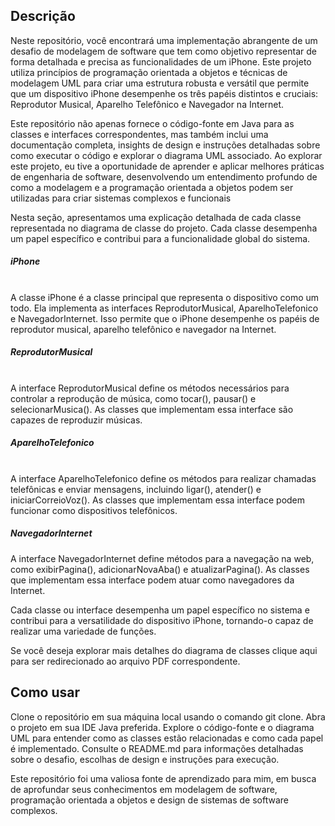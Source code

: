 ## Descrição

Neste repositório, você encontrará uma implementação abrangente de um desafio de modelagem de software que tem como objetivo representar de forma detalhada e precisa as funcionalidades de um iPhone. Este projeto utiliza princípios de programação orientada a objetos e técnicas de modelagem UML para criar uma estrutura robusta e versátil que permite que um dispositivo iPhone desempenhe os três papéis distintos e cruciais: Reprodutor Musical, Aparelho Telefônico e Navegador na Internet.

Este repositório não apenas fornece o código-fonte em Java para as classes e interfaces correspondentes, mas também inclui uma documentação completa, insights de design e instruções detalhadas sobre como executar o código e explorar o diagrama UML associado. Ao explorar este projeto, eu tive a oportunidade de aprender e aplicar melhores práticas de engenharia de software, desenvolvendo um entendimento profundo de como a modelagem e a programação orientada a objetos podem ser utilizadas para criar sistemas complexos e funcionais

Nesta seção, apresentamos uma explicação detalhada de cada classe representada no diagrama de classe do projeto. Cada classe desempenha um papel específico e contribui para a funcionalidade global do sistema.

<h5>iPhone</h5><br>
A classe iPhone é a classe principal que representa o dispositivo como um todo. Ela implementa as interfaces ReprodutorMusical, AparelhoTelefonico e NavegadorInternet. Isso permite que o iPhone desempenhe os papéis de reprodutor musical, aparelho telefônico e navegador na Internet.

<h5>ReprodutorMusical</h5><br>
A interface ReprodutorMusical define os métodos necessários para controlar a reprodução de música, como tocar(), pausar() e selecionarMusica(). As classes que implementam essa interface são capazes de reproduzir músicas.

<h5>AparelhoTelefonico</h5><br>
A interface AparelhoTelefonico define os métodos para realizar chamadas telefônicas e enviar mensagens, incluindo ligar(), atender() e iniciarCorreioVoz(). As classes que implementam essa interface podem funcionar como dispositivos telefônicos.

<h5>NavegadorInternet<br></h5>
A interface NavegadorInternet define métodos para a navegação na web, como exibirPagina(), adicionarNovaAba() e atualizarPagina(). As classes que implementam essa interface podem atuar como navegadores da Internet.

Cada classe ou interface desempenha um papel específico no sistema e contribui para a versatilidade do dispositivo iPhone, tornando-o capaz de realizar uma variedade de funções.

Se você deseja explorar mais detalhes do diagrama de classes clique aqui para ser redirecionado ao arquivo PDF correspondente.



## Como usar

Clone o repositório em sua máquina local usando o comando git clone. Abra o projeto em sua IDE Java preferida. Explore o código-fonte e o diagrama UML para entender como as classes estão relacionadas e como cada papel é implementado. Consulte o README.md para informações detalhadas sobre o desafio, escolhas de design e instruções para execução.

Este repositório foi uma valiosa fonte de aprendizado para mim, em busca de aprofundar seus conhecimentos em modelagem de software, programação orientada a objetos e design de sistemas de software complexos.
